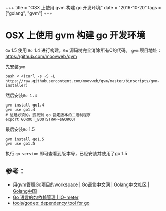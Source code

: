 +++
title = "OSX 上使用 gvm 构建 go 开发环境"
date = "2016-10-20"
tags = ["golang", "gvm"]
+++

# OSX 上使用 gvm 构建 go 开发环境

`Go` 1.5 使用 `Go` 1.4 进行构建，`Go` 源码树完全消除所有C的代码。
`gvm` 项目地址：https://github.com/moovweb/gvm

先安装`gvm`

```
bash < <(curl -s -S -L https://raw.githubusercontent.com/moovweb/gvm/master/binscripts/gvm-installer)
```

然后安装`Go 1.4`

```
gvm install go1.4
gvm use go1.4
# 这是必须的，要找到 go 指定版本的二进制程序
export GOROOT_BOOTSTRAP=$GOROOT
```

最后安装`Go` 1.5

```
gvm install go1.5
gvm use go1.5
```

执行 `go version` 即可查看到版本号，已经安装并使用了go 1.5


## 参考：

* [用gvm管理Go项目的workspace | Go语言中文网 | Golang中文社区 | Golang中国](http://studygolang.com/articles/4788)
* [Go 语言的包依赖管理 | IO-meter](https://io-meter.com/2014/07/30/go's-package-management/)
* [tools/godep: dependency tool for go](https://github.com/tools/godep)

